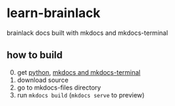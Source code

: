 # learn-brainlack
brainlack docs built with mkdocs and mkdocs-terminal

## how to build
0. get [python](https://www.python.org/download), [mkdocs and mkdocs-terminal](https://ntno.github.io/mkdocs-terminal/install/)
1. download source
2. go to mkdocs-files directory
3. run `mkdocs build` (`mkdocs serve` to preview)
